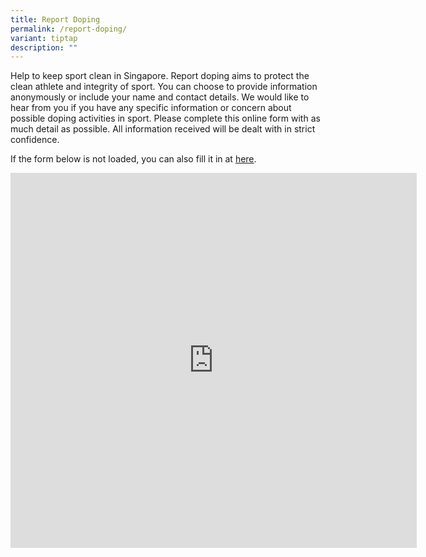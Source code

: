 ```yaml
---
title: Report Doping
permalink: /report-doping/
variant: tiptap
description: ""
---
```

<p>Help to keep sport clean in Singapore. Report doping aims to protect the clean athlete and integrity of sport. You can choose to provide information anonymously or include your name and contact details. We would like to hear from you if you have any specific information or concern about possible doping activities in sport. Please complete this online form with as much detail as possible. All information received will be dealt with in strict confidence.</p><p>If the form below is not loaded, you can also fill it in at <a href="https://form.gov.sg/641a5cd1e31788001281c034" rel="noopener noreferrer nofollow" target="_blank"><u>here</u></a>.</p><p></p><div class="iframe-wrapper"><iframe height="600" width="650" allowfullscreen="true" frameborder="0" src="https://form.gov.sg/641a5cd1e31788001281c034"></iframe></div><p></p>